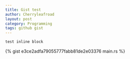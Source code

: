 ```yaml
---
title: Gist test
author: Cherryleafroad
layout: post
category: Programming
tags: github gist
---
```


```rust
test inline block
```

{% gist e3ce2adfa79055777fabb81de2e03376 main.rs %}
